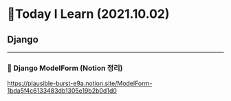 # 📑Today I Learn (2021.10.02)
## Django
----
### 🔎 Django ModelForm (Notion 정리)

https://plausible-burst-e9a.notion.site/ModelForm-1bda5f4c6133483db1305e19b2b0d1d0